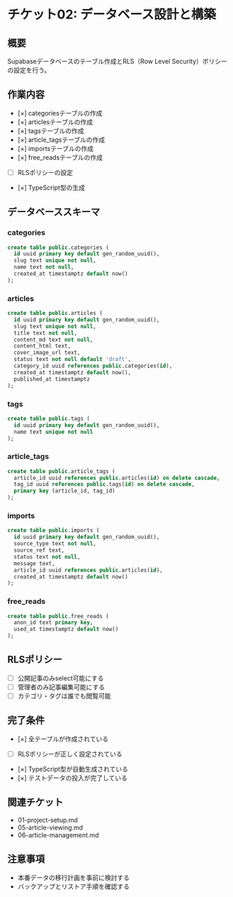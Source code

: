 # チケット02: データベース設計と構築

## 概要
Supabaseデータベースのテーブル作成とRLS（Row Level Security）ポリシーの設定を行う。

## 作業内容
- [×] categoriesテーブルの作成
- [×] articlesテーブルの作成
- [×] tagsテーブルの作成
- [×] article_tagsテーブルの作成
- [×] importsテーブルの作成
- [×] free_readsテーブルの作成
- [ ] RLSポリシーの設定
- [×] TypeScript型の生成

## データベーススキーマ

### categories
```sql
create table public.categories (
  id uuid primary key default gen_random_uuid(),
  slug text unique not null,
  name text not null,
  created_at timestamptz default now()
);
```

### articles
```sql
create table public.articles (
  id uuid primary key default gen_random_uuid(),
  slug text unique not null,
  title text not null,
  content_md text not null,
  content_html text,
  cover_image_url text,
  status text not null default 'draft',
  category_id uuid references public.categories(id),
  created_at timestamptz default now(),
  published_at timestamptz
);
```

### tags
```sql
create table public.tags (
  id uuid primary key default gen_random_uuid(),
  name text unique not null
);
```

### article_tags
```sql
create table public.article_tags (
  article_id uuid references public.articles(id) on delete cascade,
  tag_id uuid references public.tags(id) on delete cascade,
  primary key (article_id, tag_id)
);
```

### imports
```sql
create table public.imports (
  id uuid primary key default gen_random_uuid(),
  source_type text not null,
  source_ref text,
  status text not null,
  message text,
  article_id uuid references public.articles(id),
  created_at timestamptz default now()
);
```

### free_reads
```sql
create table public.free_reads (
  anon_id text primary key,
  used_at timestamptz default now()
);
```

## RLSポリシー
- [ ] 公開記事のみselect可能にする
- [ ] 管理者のみ記事編集可能にする
- [ ] カテゴリ・タグは誰でも閲覧可能

## 完了条件
- [×] 全テーブルが作成されている
- [ ] RLSポリシーが正しく設定されている
- [×] TypeScript型が自動生成されている
- [×] テストデータの投入が完了している

## 関連チケット
- 01-project-setup.md
- 05-article-viewing.md
- 06-article-management.md

## 注意事項
- 本番データの移行計画を事前に検討する
- バックアップとリストア手順を確認する